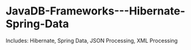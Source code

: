 # JavaDB-Frameworks---Hibernate-Spring-Data
Includes: Hibernate, Spring Data, JSON Processing, XML Processing
